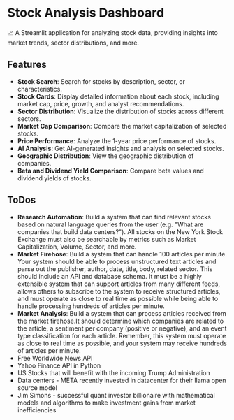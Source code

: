 # Stock Analysis Dashboard

📈 A Streamlit application for analyzing stock data, providing insights into market trends, sector distributions, and more.

## Features

- **Stock Search**: Search for stocks by description, sector, or characteristics.
- **Stock Cards**: Display detailed information about each stock, including market cap, price, growth, and analyst recommendations.
- **Sector Distribution**: Visualize the distribution of stocks across different sectors.
- **Market Cap Comparison**: Compare the market capitalization of selected stocks.
- **Price Performance**: Analyze the 1-year price performance of stocks.
- **AI Analysis**: Get AI-generated insights and analysis on selected stocks.
- **Geographic Distribution**: View the geographic distribution of companies.
- **Beta and Dividend Yield Comparison**: Compare beta values and dividend yields of stocks.

## ToDos

- **Research Automation**: Build a system that can find relevant stocks based on natural language queries from the user (e.g. "What are companies that build data centers?"). All stocks on the New York Stock Exchange must also be searchable by metrics such as Market Capitalization, Volume, Sector, and more.
- **Market Firehose**: Build a system that can handle 100 articles per minute. Your system should be able to process unstructured text articles and parse out the publisher, author, date, title, body, related sector. This should include an API and database schema. It must be a highly extensible system that can support articles from many different feeds, allows others to subscribe to the system to receive structured articles, and must operate as close to real time as possible while being able to handle processing hundreds of articles per minute.
- **Market Analysis**: Build a system that can process articles received from the market firehose.It should determine which companies are related to the article, a sentiment per company (positive or negative), and an event type classification for each article. Remember, this system must operate as close to real time as possible, and your system may receive hundreds of articles per minute.
- Free Worldwide News API
- Yahoo Finance API in Python
- US Stocks that will benefit with the incoming Trump Administration
- Data centers - META recently invested in datacenter for their llama open source model
- Jim Simons - successful quant investor billionaire with mathematical models and algorithms to make investment gains from market inefficiencies
